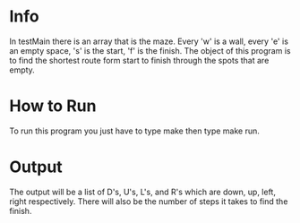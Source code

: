 # Info
In testMain there is an array that is the maze. Every 'w' is a wall, every 'e' is an empty space, 's' is the start, 'f' is the finish. The object of this program is to find the shortest route form start to finish through the spots that are empty. 

# How to Run
To run this program you just have to type make then type make run.

# Output
The output will be a list of D's, U's, L's, and R's which are down, up, left, right respectively. There will also be the number of steps it takes to find the finish.